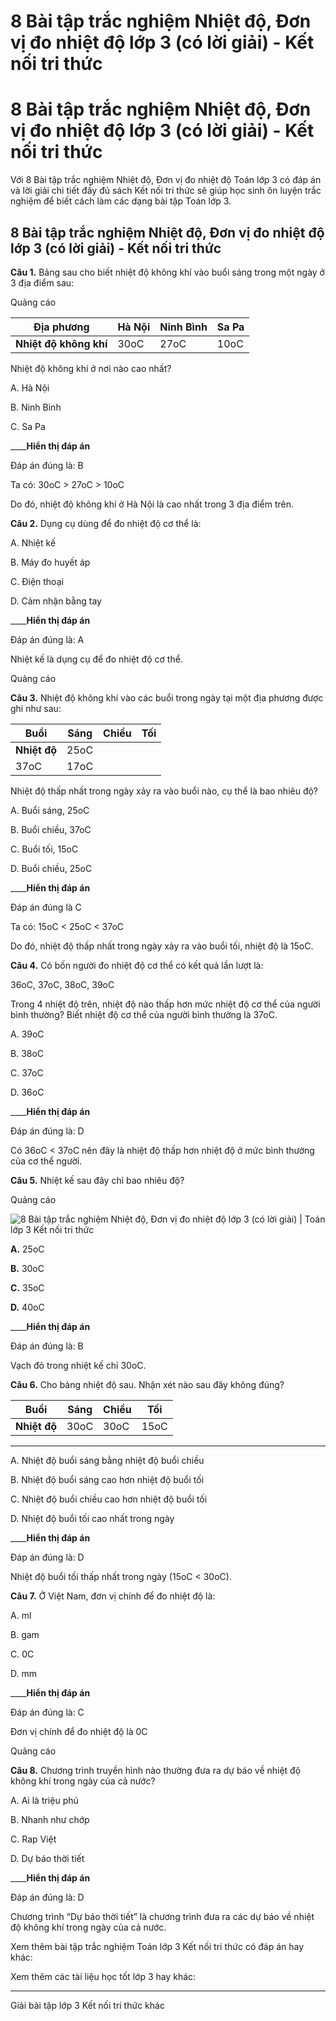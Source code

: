 # 8 Bài tập trắc nghiệm Nhiệt độ, Đơn vị đo nhiệt độ lớp 3 (có lời giải) - Kết nối tri thức

# 8 Bài tập trắc nghiệm Nhiệt độ, Đơn vị đo nhiệt độ lớp 3 (có lời giải) - Kết nối tri thức

Với 8 Bài tập trắc nghiệm Nhiệt độ, Đơn vị đo nhiệt độ Toán lớp 3 có đáp án và lời giải chi tiết đầy đủ sách Kết nối tri thức sẽ giúp học sinh ôn luyện trắc nghiệm để biết cách làm các dạng bài tập Toán lớp 3.

## 8 Bài tập trắc nghiệm Nhiệt độ, Đơn vị đo nhiệt độ lớp 3 (có lời giải) - Kết nối tri thức

**Câu 1.** Bảng sau cho biết nhiệt độ không khí vào buổi sáng trong một ngày ở 3 địa điểm sau:

Quảng cáo

**Địa phương** |  Hà Nội |  Ninh Bình |  Sa Pa  
---|---|---|---  
**Nhiệt độ không khí** |  30oC  |  27oC  |  10oC  
  
Nhiệt độ không khí ở nơi nào cao nhất?

A. Hà Nội

B. Ninh Bình

C. Sa Pa

____**Hiển thị đáp án**

Đáp án đúng là: B

Ta có: 30oC > 27oC > 10oC

Do đó, nhiệt độ không khí ở Hà Nội là cao nhất trong 3 địa điểm trên.

**Câu 2.** Dụng cụ dùng để đo nhiệt độ cơ thể là:

A. Nhiệt kế

B. Máy đo huyết áp

C. Điện thoại

D. Cảm nhận bằng tay

____**Hiển thị đáp án**

Đáp án đúng là: A

Nhiệt kế là dụng cụ để đo nhiệt độ cơ thể.

Quảng cáo

**Câu 3.** Nhiệt độ không khí vào các buổi trong ngày tại một địa phương được ghi như sau:

**Buổi** |  Sáng |  Chiều |  Tối  
---|---|---|---  
**Nhiệt độ** |  25oC  
|  37oC |  17oC  
  
Nhiệt độ thấp nhất trong ngày xảy ra vào buổi nào, cụ thể là bao nhiêu độ?

A. Buổi sáng, 25oC 

B. Buổi chiều, 37oC 

C. Buổi tối, 15oC

D. Buổi chiều, 25oC

____**Hiển thị đáp án**

Đáp án đúng là C

Ta có: 15oC < 25oC < 37oC

Do đó, nhiệt độ thấp nhất trong ngày xảy ra vào buổi tối, nhiệt độ là 15oC.

**Câu 4.** Có bốn người đo nhiệt độ cơ thể có kết quả lần lượt là: 

36oC, 37oC, 38oC, 39oC

Trong 4 nhiệt độ trên, nhiệt độ nào thấp hơn mức nhiệt độ cơ thể của người bình thường? Biết nhiệt độ cơ thể của người bình thường là 37oC.

A. 39oC

B. 38oC

C. 37oC

D. 36oC

____**Hiển thị đáp án**

Đáp án đúng là: D

Có 36oC < 37oC nên đây là nhiệt độ thấp hơn nhiệt độ ở mức bình thường của cơ thể người.

**Câu 5.** Nhiệt kế sau đây chỉ bao nhiêu độ?

Quảng cáo

![8 Bài tập trắc nghiệm Nhiệt độ, Đơn vị đo nhiệt độ lớp 3 \(có lời giải\) | Toán lớp 3 Kết nối tri thức](https://vietjack.com/toan-3-kn/images/trac-nghiem-bai-33-nhiet-do-don-vi-do-nhiet-do.PNG)

**A.** 25oC

**B.** 30oC

**C.** 35oC

**D.** 40oC

____**Hiển thị đáp án**

Đáp án đúng là: B

Vạch đỏ trong nhiệt kế chỉ 30oC.

**Câu 6.** Cho bảng nhiệt độ sau. Nhận xét nào sau đây không đúng?

**Buổi** |  Sáng |  Chiều |  Tối  
---|---|---|---  
**Nhiệt độ** |  30oC |  30oC |  15oC  
  
****

A. Nhiệt độ buổi sáng bằng nhiệt độ buổi chiều

B. Nhiệt độ buổi sáng cao hơn nhiệt độ buổi tối

C. Nhiệt độ buổi chiều cao hơn nhiệt độ buổi tối

D. Nhiệt độ buổi tối cao nhất trong ngày

____**Hiển thị đáp án**

Đáp án đúng là: D

Nhiệt độ buổi tối thấp nhất trong ngày (15oC < 30oC).

**Câu 7.** Ở Việt Nam, đơn vị chính để đo nhiệt độ là:

A. ml

B. gam

C. 0C

D. mm

____**Hiển thị đáp án**

Đáp án đúng là: C

Đơn vị chính để đo nhiệt độ là 0C

Quảng cáo

**Câu 8.** Chương trình truyền hình nào thường đưa ra dự báo về nhiệt độ không khí trong ngày của cả nước?

A. Ai là triệu phú

B. Nhanh như chớp

C. Rap Việt

D. Dự báo thời tiết

____**Hiển thị đáp án**

Đáp án đúng là: D

Chương trình “Dự báo thời tiết” là chương trình đưa ra các dự báo về nhiệt độ không khí trong ngày của cả nước.

Xem thêm bài tập trắc nghiệm Toán lớp 3 Kết nối tri thức có đáp án hay khác:

Xem thêm các tài liệu học tốt lớp 3 hay khác:

* * *

Giải bài tập lớp 3 Kết nối tri thức khác
